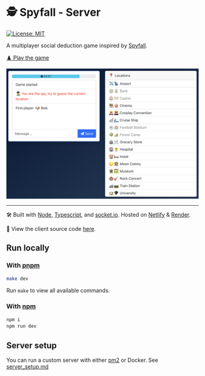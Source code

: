 # 🕵️ Spyfall - Server

[![License: MIT](https://img.shields.io/badge/license-MIT-green)](./LICENSE)

A multiplayer social deduction game inspired by [Spyfall](https://hwint.ru/portfolio-item/spyfall/).

[♟️ Play the game](https://spy.verybadfrags.com)

![Example of a game](docs/spyfall-example-01.png)

---

🛠️ Built with [Node](https://nodejs.org/en), [Typescript](https://www.typescriptlang.org), and [socket.io](https://socket.io).
Hosted on [Netlify](https://www.netlify.com) & [Render](https://render.com).

💾 View the client source code [here](https://github.com/VeryBadFrags/spyfall-client).

## Run locally

### With [pnpm](https://pnpm.io)

```sh
make dev
```

Run `make` to view all available commands.

### With [npm](https://www.npmjs.com)

```sh
npm i
npm run dev
```

## Server setup

You can run a custom server with either [pm2](https://pm2.keymetrics.io) or Docker. See [server_setup.md](docs/server_setup.md)
